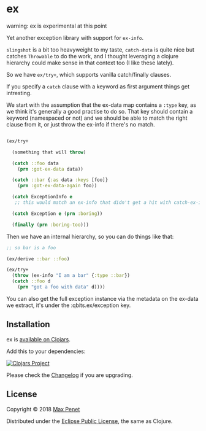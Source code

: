 # ex

warning: ex is experimental at this point

Yet another exception library with support for `ex-info`.

`slingshot` is a bit too heavyweight to my taste, `catch-data` is
quite nice but catches `Throwable` to do the work, and I thought
leveraging a clojure hierarchy could make sense in that context too (I
like these lately).

So we have `ex/try+`, which supports vanilla catch/finally clauses.

If you specify a `catch` clause with a keyword as first argument
things get intresting.

We start with the assumption that the ex-data map contains a `:type`
key, as we think it's generally a good practise to do so. That key
should contain a keyword (namespaced or not) and we should be able to
match the right clause from it, or just throw the ex-info if there's
no match.

``` clj

(ex/try+

  (something that will throw)

  (catch ::foo data
    (prn :got-ex-data data))

  (catch ::bar {:as data :keys [foo]}
    (prn :got-ex-data-again foo))

  (catch ExceptionInfo e
   ;; this would match an ex-info that didn't get a hit with catch-ex-info)

  (catch Exception e (prn :boring))

  (finally (prn :boring-too)))

```


Then we have an internal hierarchy, so you can do things like that:

``` clj
;; so bar is a foo

(ex/derive ::bar ::foo)

(ex/try+
  (throw (ex-info "I am a bar" {:type ::bar})
  (catch ::foo d
    (prn "got a foo with data" d))))

```

You can also get the full exception instance via the metadata on the
ex-data we extract, it's under the :qbits.ex/exception key.


## Installation

ex is [available on Clojars](https://clojars.org/cc.qbits/ex).

Add this to your dependencies:


[![Clojars Project](https://img.shields.io/clojars/v/cc.qbits/ex.svg)](https://clojars.org/cc.qbits/ex)


Please check the
[Changelog](https://github.com/mpenet/ex/blob/master/CHANGELOG.md)
if you are upgrading.

## License

Copyright © 2018 [Max Penet](http://twitter.com/mpenet)

Distributed under the
[Eclipse Public License](http://www.eclipse.org/legal/epl-v10.html),
the same as Clojure.
